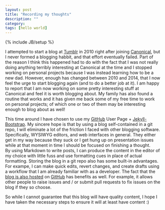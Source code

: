 ```yaml
---
layout: post
title: "Recording my thoughts"
description: ""
category: 
tags: [hello world]
---
```

{% include JB/setup %}

I attempted to start a blog at [Tumblr](http://timrcc.tumblr.com) in 2010
right after joining [Canonical](http://www.canonical.com), but I never formed 
a blogging habbit, and that effort eventually failed.  Part of the reason 
I think this happened had to do with the fact that I was not really doing 
anything terribly interesting at Canonical at the time and I stopped working on
personal projects because I was instead learning how to be a new dad.  However, 
enough has changed between 2010 and 2014, that I now feel the urge to start 
blogging again (and to do a better job at it).  I am happy to report that I am 
now working on some pretty interesting stuff at Canonical and feel it is worth 
blogging about.  My family has also found a routine that works and it has given 
me back some of my free time to work on personal projects; of which one or two
of them may be interesting enough to blog about as well!

This time around I have chosen to use my [GitHub](http://github.com) User Page + 
[Jekyll-Bootstrap](http://jekyllbootstrap.com/). My sincere hope is that by using
a blog self-contained in a git repo, I will eliminate a lot of the friction I faced
with other blogging software.  Specifically, WYSIWYG editors, and web interfaces in
general.  They either get in my way because they suck or I get hung up on presentation 
issues while at that moment in time I should be focused on finishing a thought.  
By using Markdown to write posts, I can produce the content in the editor of my choice 
with little fuss and use formatting cues in place of actual formatting.  Storing the 
blog in a git repo also has some built-in advantages.  For exampe, I can make quick 
edits, revert changes, and create drafts using a workflow that I am already familiar 
with as a developer.  The fact that the [blog is also hosted](https://github.com/timrchavez/timrchavez.github.io) 
on [GitHub](http://github.com) has benefits as well.  For example, it allows other 
people to raise issues and / or submit pull requests to fix issues on the blog if they 
so choose.

So while I cannot guarantee that this blog will have quality content, I hope I have 
taken the necessary steps to ensure it will at least have content :)  
